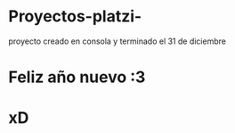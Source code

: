 # Proyectos-platzi-


proyecto creado en consola y terminado el 31 de diciembre
# Feliz año nuevo :3

# xD


